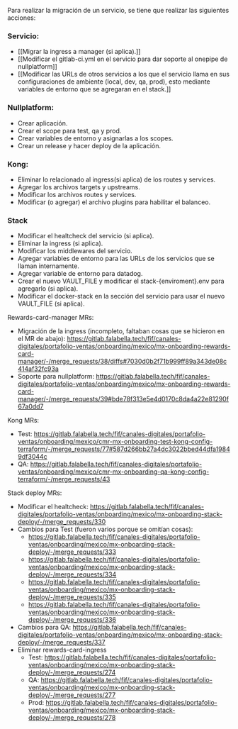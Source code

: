 Para realizar la migración de un servicio, se tiene que realizar las siguientes acciones:

### Servicio:
- [[Migrar la ingress a manager (si aplica).]]
- [[Modificar el gitlab-ci.yml en el servicio para dar soporte al onepipe de nullplatform]]
- [[Modificar las URLs de otros servicios a los que el servicio llama en sus configuraciones de ambiente (local, dev, qa, prod), esto mediante variables de entorno que se agregaran en el stack.]]

### Nullplatform:
- Crear aplicación.
- Crear el scope para test, qa y prod.
- Crear variables de entorno y asignarlas a los scopes.
- Crear un release y hacer deploy de la aplicación.

### Kong:
- Eliminar lo relacionado al ingress(si aplica) de los routes y services.
- Agregar los archivos targets y upstreams.
- Modificar los archivos routes y services.
- Modificar (o agregar) el archivo plugins para habilitar el balanceo.

### Stack
- Modificar el healtcheck del servicio (si aplica).
- Eliminar la ingress (si aplica).
- Modificar los middlewares del servicio.
- Agregar variables de entorno para las URLs de los servicios que se llaman internamente.
- Agregar variable de entorno para datadog.
- Crear el nuevo VAULT_FILE y modificar el stack-{enviroment}.env para agregarlo (si aplica).
- Modificar el docker-stack en la sección del servicio para usar el nuevo VAULT_FILE (si aplica).




Rewards-card-manager MRs:
- Migración de la ingress (incompleto, faltaban cosas que se hicieron en el MR de abajo): https://gitlab.falabella.tech/fif/canales-digitales/portafolio-ventas/onboarding/mexico/mx-onboarding-rewards-card-manager/-/merge_requests/38/diffs#7030d0b2f71b999ff89a343de08c414af32fc93a
- Soporte para nullplatform: https://gitlab.falabella.tech/fif/canales-digitales/portafolio-ventas/onboarding/mexico/mx-onboarding-rewards-card-manager/-/merge_requests/39#bde78f313e5e4d0170c8da4a22e81290f67a0dd7

Kong MRs:
- Test: https://gitlab.falabella.tech/fif/canales-digitales/portafolio-ventas/onboarding/mexico/cmr-mx-onboarding-test-kong-config-terraform/-/merge_requests/77#587d266bb27a4dc3022bbed44dfa19849df3044c
- QA: https://gitlab.falabella.tech/fif/canales-digitales/portafolio-ventas/onboarding/mexico/cmr-mx-onboarding-qa-kong-config-terraform/-/merge_requests/43

Stack deploy MRs:
- Modificar el healtcheck: https://gitlab.falabella.tech/fif/canales-digitales/portafolio-ventas/onboarding/mexico/mx-onboarding-stack-deploy/-/merge_requests/330
- Cambios para Test (fueron varios porque se omitían cosas):
	- https://gitlab.falabella.tech/fif/canales-digitales/portafolio-ventas/onboarding/mexico/mx-onboarding-stack-deploy/-/merge_requests/333
	- https://gitlab.falabella.tech/fif/canales-digitales/portafolio-ventas/onboarding/mexico/mx-onboarding-stack-deploy/-/merge_requests/334
	- https://gitlab.falabella.tech/fif/canales-digitales/portafolio-ventas/onboarding/mexico/mx-onboarding-stack-deploy/-/merge_requests/335
	- https://gitlab.falabella.tech/fif/canales-digitales/portafolio-ventas/onboarding/mexico/mx-onboarding-stack-deploy/-/merge_requests/336
- Cambios para QA: https://gitlab.falabella.tech/fif/canales-digitales/portafolio-ventas/onboarding/mexico/mx-onboarding-stack-deploy/-/merge_requests/337
- Eliminar rewards-card-ingress
	- Test: https://gitlab.falabella.tech/fif/canales-digitales/portafolio-ventas/onboarding/mexico/mx-onboarding-stack-deploy/-/merge_requests/274
	- QA: https://gitlab.falabella.tech/fif/canales-digitales/portafolio-ventas/onboarding/mexico/mx-onboarding-stack-deploy/-/merge_requests/277
	- Prod: https://gitlab.falabella.tech/fif/canales-digitales/portafolio-ventas/onboarding/mexico/mx-onboarding-stack-deploy/-/merge_requests/278